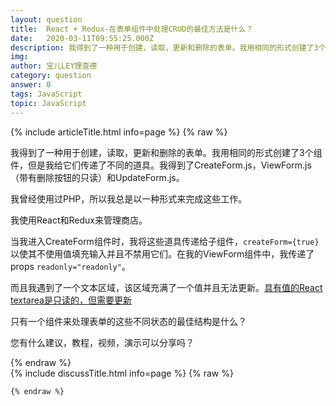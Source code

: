 ```yaml
---
layout: question
title:  React + Redux-在表单组件中处理CRUD的最佳方法是什么？
date:   2020-03-11T09:55:25.000Z
description: 我得到了一种用于创建，读取，更新和删除的表单。我用相同的形式创建了3个组件，但是我给它们传递了不同的道具。我得到了CreateForm.js，ViewFo...
img: 
author: 宝儿LEY理查德
category: question
answer: 0
tags: JavaScript
topic: JavaScript
---
```

<div class="article-root">
  <div class="article">
    {% include articleTitle.html info=page %}
    {% raw %}
    <div class="article-content"><p><font style="vertical-align: inherit;"><font style="vertical-align: inherit;">我得到了一种用于创建，读取，更新和删除的表单。</font><font style="vertical-align: inherit;">我用相同的形式创建了3个组件，但是我给它们传递了不同的道具。</font><font style="vertical-align: inherit;">我得到了CreateForm.js，ViewForm.js（带有删除按钮的只读）和UpdateForm.js。</font></font></p>

<p><font style="vertical-align: inherit;"><font style="vertical-align: inherit;">我曾经使用过PHP，所以我总是以一种形式来完成这些工作。 </font></font></p>

<p><font style="vertical-align: inherit;"><font style="vertical-align: inherit;">我使用React和Redux来管理商店。 </font></font></p>

<p><font style="vertical-align: inherit;"><font style="vertical-align: inherit;">当我进入CreateForm组件时，我将这些道具传递给子组件，</font></font><code>createForm={true}</code><font style="vertical-align: inherit;"><font style="vertical-align: inherit;">以使其不使用值填充输入并且不禁用它们。</font><font style="vertical-align: inherit;">在我的ViewForm组件中，我传递了props </font></font><code>readonly="readonly"</code><font style="vertical-align: inherit;"><font style="vertical-align: inherit;">。</font></font></p>

<p><font style="vertical-align: inherit;"><font style="vertical-align: inherit;">而且我遇到了一个文本区域，该区域充满了一个值并且无法更新。</font></font><a href="https://stackoverflow.com/questions/33221338/react-textarea-with-value-is-readonly-but-need-to-be-updated?noredirect=1#comment54258878_33221338"><font style="vertical-align: inherit;"><font style="vertical-align: inherit;">具有值的React textarea是只读的，但需要更新</font></font></a></p>

<p><font style="vertical-align: inherit;"><font style="vertical-align: inherit;">只有一个组件来处理表单的这些不同状态的最佳结构是什么？ </font></font></p>

<p><font style="vertical-align: inherit;"><font style="vertical-align: inherit;">您有什么建议，教程，视频，演示可以分享吗？</font></font></p></div>
    {% endraw %}
  </div>

  <div class="discuss-wrapper">
    {% include discussTitle.html info=page %}
    {% raw %}
    
    {% endraw %}
  </div>
<div>
